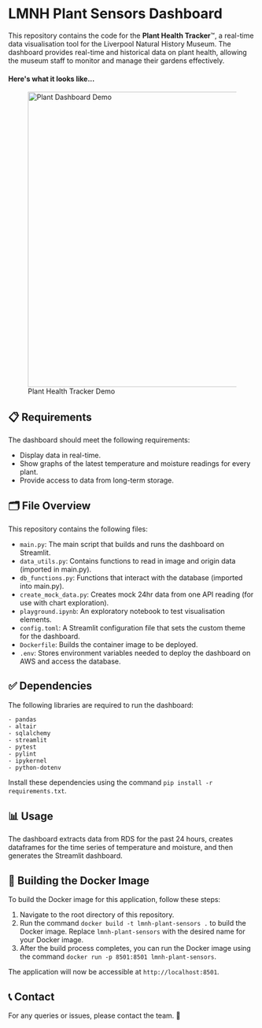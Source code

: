 # LMNH Plant Sensors Dashboard

This repository contains the code for the **Plant Health Tracker**™, a real-time data visualisation tool for the Liverpool Natural History Museum. The dashboard provides real-time and historical data on plant health, allowing the museum staff to monitor and manage their gardens effectively.

#### Here's what it looks like...

<figure>
 <img src="plant-dashboard-demo.gif" alt="Plant Dashboard Demo" width="600">
 <figcaption>Plant Health Tracker Demo</figcaption>
</figure>


## 📋 Requirements

The dashboard should meet the following requirements:

- Display data in real-time.
- Show graphs of the latest temperature and moisture readings for every plant.
- Provide access to data from long-term storage.

## 🗂️ File Overview

This repository contains the following files:

- `main.py`: The main script that builds and runs the dashboard on Streamlit.
- `data_utils.py`: Contains functions to read in image and origin data (imported in main.py).
- `db_functions.py`: Functions that interact with the database (imported into main.py).
- `create_mock_data.py`: Creates mock 24hr data from one API reading (for use with chart exploration).
- `playground.ipynb`: An exploratory notebook to test visualisation elements.
- `config.toml`: A Streamlit configuration file that sets the custom theme for the dashboard.
- `Dockerfile`: Builds the container image to be deployed.
- `.env`: Stores environment variables needed to deploy the dashboard on AWS and access the database.

## ✅ Dependencies

The following libraries are required to run the dashboard:

```python3
- pandas
- altair
- sqlalchemy
- streamlit
- pytest
- pylint
- ipykernel
- python-dotenv
```

Install these dependencies using the command `pip install -r requirements.txt`.

## 📊 Usage

The dashboard extracts data from RDS for the past 24 hours, creates dataframes for the time series of temperature and moisture, and then generates the Streamlit dashboard.

## 🐳 Building the Docker Image

To build the Docker image for this application, follow these steps:

1. Navigate to the root directory of this repository.
2. Run the command `docker build -t lmnh-plant-sensors .` to build the Docker image. Replace `lmnh-plant-sensors` with the desired name for your Docker image.
3. After the build process completes, you can run the Docker image using the command `docker run -p 8501:8501 lmnh-plant-sensors`.

The application will now be accessible at `http://localhost:8501`.

## 📞 Contact

For any queries or issues, please contact the team. 
🦋
